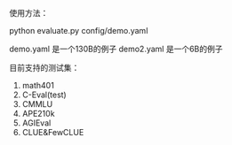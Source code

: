 使用方法：

python evaluate.py config/demo.yaml

demo.yaml 是一个130B的例子
demo2.yaml 是一个6B的例子

目前支持的测试集：
1. math401
2. C-Eval(test)
3. CMMLU
4. APE210k
5. AGIEval
6. CLUE&FewCLUE
